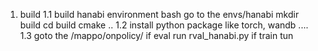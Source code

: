 1. build
1.1 build hanabi environment
bash
go to the envs/hanabi
mkdir build
cd build
cmake ..
1.2 install python package like torch, wandb ....
1.3 goto the /mappo/onpolicy/
if eval run rval_hanabi.py
if train tun 

